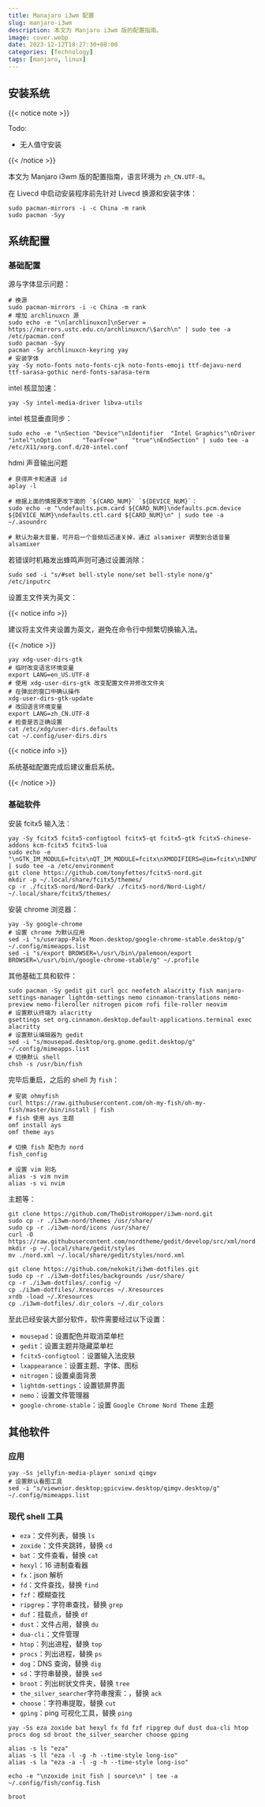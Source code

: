 ```yaml
---
title: Manajaro i3wm 配置
slug: manjaro-i3wm
description: 本文为 Manjaro i3wm 版的配置指南。
image: cover.webp
date: 2023-12-12T18:27:30+08:00
categories: [Technology]
tags: [manjaro, linux]
---
```


## 安装系统

{{< notice note >}}

Todo:

- 无人值守安装

{{< /notice >}}

本文为 Manjaro i3wm 版的配置指南，语言环境为 `zh_CN.UTF-8`。

在 Livecd 中启动安装程序前先针对 Livecd 换源和安装字体：

```shell
sudo pacman-mirrors -i -c China -m rank
sudo pacman -Syy
```

## 系统配置

### 基础配置

源与字体显示问题：

```shell
# 换源
sudo pacman-mirrors -i -c China -m rank
# 增加 archlinuxcn 源
sudo echo -e "\n[archlinuxcn]\nServer = https://mirrors.ustc.edu.cn/archlinuxcn/\$arch\n" | sudo tee -a /etc/pacman.conf
sudo pacman -Syy
pacman -Sy archlinuxcn-keyring yay
# 安装字体
yay -Sy noto-fonts noto-fonts-cjk noto-fonts-emoji ttf-dejavu-nerd ttf-sarasa-gothic nerd-fonts-sarasa-term
```

intel 核显加速：

```shell
yay -Sy intel-media-driver libva-utils
```

intel 核显垂直同步：

```shell
sudo echo -e "\nSection "Device"\nIdentifier  "Intel Graphics"\nDriver      "intel"\nOption      "TearFree"    "true"\nEndSection" | sudo tee -a /etc/X11/xorg.conf.d/20-intel.conf
```

hdmi 声音输出问题

```shell
# 获得声卡和通道 id
aplay -l

# 根据上面的情报更改下面的 `${CARD_NUM}` `${DEVICE_NUM}`：
sudo echo -e "\ndefaults.pcm.card ${CARD_NUM}\ndefaults.pcm.device ${DEVICE_NUM}\ndefaults.ctl.card ${CARD_NUM}\n" | sudo tee -a ~/.asoundrc

# 默认为最大音量，可开启一个音频后迅速关掉，通过 alsamixer 调整到合适音量
alsamixer
```

若错误时机箱发出蜂鸣声则可通过设置消除：

```shell
sudo sed -i "s/#set bell-style none/set bell-style none/g" /etc/inputrc
```

设置主文件夹为英文：

{{< notice info >}}

建议将主文件夹设置为英文，避免在命令行中频繁切换输入法。

{{< /notice >}}

```shell
yay xdg-user-dirs-gtk
# 临时改变语言环境变量
export LANG=en_US.UTF-8
# 使用 xdg-user-dirs-gtk 改变配置文件并修改文件夹
# 在弹出的窗口中确认操作
xdg-user-dirs-gtk-update
# 改回语言环境变量
export LANG=zh_CN.UTF-8
# 检查是否正确设置
cat /etc/xdg/user-dirs.defaults
cat ~/.config/user-dirs.dirs
```

{{< notice info >}}

系统基础配置完成后建议重启系统。

{{< /notice >}}

### 基础软件

安装 fcitx5 输入法：

```shell
yay -Sy fcitx5 fcitx5-configtool fcitx5-qt fcitx5-gtk fcitx5-chinese-addons kcm-fcitx5 fcitx5-lua
sudo echo -e "\nGTK_IM_MODULE=fcitx\nQT_IM_MODULE=fcitx\nXMODIFIERS=@im=fcitx\nINPUT_METHOD=fcitx\nSDL_IM_MODULE=fcitx\n" | sudo tee -a /etc/environment
git clone https://github.com/tonyfettes/fcitx5-nord.git
mkdir -p ~/.local/share/fcitx5/themes/
cp -r ./fcitx5-nord/Nord-Dark/ ./fcitx5-nord/Nord-Light/ ~/.local/share/fcitx5/themes/
```

安装 chrome 浏览器：

```shell
yay -Sy google-chrome
# 设置 chrome 为默认应用
sed -i "s/userapp-Pale Moon.desktop/google-chrome-stable.desktop/g" ~/.config/mimeapps.list
sed -i "s/export BROWSER=\/usr\/bin\/palemoon/export BROWSER=\/usr\/bin\/google-chrome-stable/g" ~/.profile
```

其他基础工具和软件：

```shell
sudo pacman -Sy gedit git curl gcc neofetch alacritty fish manjaro-settings-manager lightdm-settings nemo cinnamon-translations nemo-preview nemo-fileroller nitrogen picom rofi file-roller neovim
# 设置默认终端为 alacritty
gsettings set org.cinnamon.desktop.default-applications.terminal exec alacritty
# 设置默认编辑器为 gedit
sed -i "s/mousepad.desktop/org.gnome.gedit.desktop/g" ~/.config/mimeapps.list
# 切换默认 shell
chsh -s /usr/bin/fish
```

完毕后重启，之后的 shell 为 `fish`：

```shell
# 安装 ohmyfish
curl https://raw.githubusercontent.com/oh-my-fish/oh-my-fish/master/bin/install | fish
# fish 使用 ays 主题
omf install ays
omf theme ays

# 切换 fish 配色为 nord
fish_config

# 设置 vim 别名
alias -s vim nvim
alias -s vi nvim
```

主题等：

```shell
git clone https://github.com/TheDistroHopper/i3wm-nord.git
sudo cp -r ./i3wm-nord/themes /usr/share/
sudo cp -r ./i3wm-nord/icons /usr/share/
curl -O https://raw.githubusercontent.com/nordtheme/gedit/develop/src/xml/nord.xml
mkdir -p ~/.local/share/gedit/styles
mv ./nord.xml ~/.local/share/gedit/styles/nord.xml

git clone https://github.com/nekokit/i3wm-dotfiles.git
sudo cp -r ./i3wm-dotfiles/backgrounds /usr/share/
cp -r ./i3wm-dotfiles/.config ~/
cp ./i3wm-dotfiles/.Xresources ~/.Xresources
xrdb -load ~/.Xresources
cp ./i3wm-dotfiles/.dir_colors ~/.dir_colors
```

至此已经安装大部分软件，软件需要经过以下设置：

- `mousepad`：设置配色并取消菜单栏
- `gedit`：设置主题并隐藏菜单栏
- `fcitx5-configtool`：设置输入法皮肤
- `lxappearance`：设置主题、字体、图标
- `nitrogen`：设置桌面背景
- `lightdm-settings`：设置锁屏界面
- `nemo`：设置文件管理器
- `google-chrome-stable`：设置 `Google Chrome Nord Theme` 主题

## 其他软件

### 应用

```shell
yay -Ss jellyfin-media-player sonixd qimgv
# 设置默认看图工具
sed -i "s/viewnior.desktop;gpicview.desktop/qimgv.desktop/g" ~/.config/mimeapps.list
```

### 现代 shell 工具

- `eza`：文件列表，替换 `ls`
- `zoxide`：文件夹跳转，替换 `cd`
- `bat`：文件查看，替换 `cat`
- `hexyl`：16 进制查看器
- `fx`：json 解析
- `fd`：文件查找，替换 `find`
- `fzf`：模糊查找
- `ripgrep`：字符串查找，替换 `grep`
- `duf`：挂载点，替换 `df`
- `dust`：文件占用，替换 `du`
- `dua-cli`：文件管理
- `htop`：列出进程，替换 `top`
- `procs`：列出进程，替换 `ps`
- `dog`：DNS 查询，替换 `dig`
- `sd`：字符串替换，替换 `sed`
- `broot`：列出树状文件夹，替换 `tree`
- `the_silver_searcher`字符串搜索：，替换 `ack`
- `choose`：字符串提取，替换 `cut`
- `gping`：ping 可视化工具，替换 `ping`

```shell
yay -Ss eza zoxide bat hexyl fx fd fzf ripgrep duf dust dua-cli htop procs dog sd broot the_silver_searcher choose gping

alias -s ls "eza"
alias -s ll "eza -l -g -h --time-style long-iso"
alias -s la "eza -a -l -g -h --time-style long-iso"

echo -e "\nzoxide init fish | source\n" | tee -a ~/.config/fish/config.fish

broot
```
